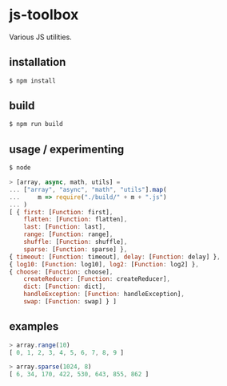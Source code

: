 # js-toolbox

Various JS utilities.




## installation

```bash
$ npm install
```




## build

```bash
$ npm run build
```




## usage / experimenting

```bash
$ node
```

```javascript
> [array, async, math, utils] =
... ["array", "async", "math", "utils"].map(
...     m => require("./build/" + m + ".js")
... )
[ { first: [Function: first],
    flatten: [Function: flatten],
    last: [Function: last],
    range: [Function: range],
    shuffle: [Function: shuffle],
    sparse: [Function: sparse] },
{ timeout: [Function: timeout], delay: [Function: delay] },
{ log10: [Function: log10], log2: [Function: log2] },
{ choose: [Function: choose],
    createReducer: [Function: createReducer],
    dict: [Function: dict],
    handleException: [Function: handleException],
    swap: [Function: swap] } ]
```




## examples

```javascript
> array.range(10)
[ 0, 1, 2, 3, 4, 5, 6, 7, 8, 9 ]
```

```javascript
> array.sparse(1024, 8)
[ 6, 34, 170, 422, 530, 643, 855, 862 ]
```
